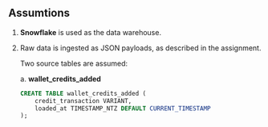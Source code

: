 ## Assumtions
1. **Snowflake** is used as the data warehouse.  

2. Raw data is ingested as JSON payloads, as described in the assignment.  

   Two source tables are assumed:  

   a. **wallet_credits_added**  
   ```sql
   CREATE TABLE wallet_credits_added (
       credit_transaction VARIANT,
       loaded_at TIMESTAMP_NTZ DEFAULT CURRENT_TIMESTAMP
   );
